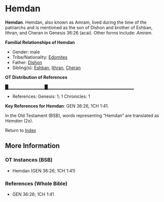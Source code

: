 # Hemdan
**Hemdan**. 
Hemdan, also known as Amram, lived during the time of the patriarchs and is mentioned as the son of Dishon and brother of Eshban, Ithran, and Cheran in Genesis 36:26 (acai). 
Other forms include: 
*Amram*. 




**Familial Relationships of Hemdan**


* Gender: male
* Tribe/Nationality: [Edomites](../../../groups/md/acai/Edom.md)
* Father: [Dishon](Dishon.md)
* Sibling(s): [Eshban](Eshban.md), [Ithran](Ithran.md), [Cheran](Cheran.md)


**OT Distribution of References**

█▁▁▁▁▁▁▁▁▁▁▁█▁▁▁▁▁▁▁▁▁▁▁▁▁▁▁▁▁▁▁▁▁▁▁▁▁▁
* References: Genesis: 1; 1 Chronicles: 1



**Key References for Hemdan**: 
GEN 36:26, 1CH 1:41. 


In the Old Testament (BSB), words representing “Hemdan” are translated as 
*Hemdan* (2x). 




Return to [Index](00-Index.md)

## More Information

### OT Instances (BSB)

* Hemdan (GEN 36:26; 1CH 1:41)



### References (Whole Bible)

* GEN 36:26; 1CH 1:41



